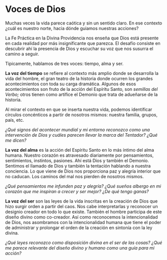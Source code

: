 # Voces de Dios

Muchas veces la vida parece caótica y sin un sentido claro. En ese contexto ¿cuál es nuestro norte, hacia dónde guiamos nuestras acciones?

La Fe Práctica en la Divina Providencia nos enseña que Dios está presente en cada realidad por más insignificante que parezca. El desafío consiste en descubrir ahí la presencia de Dios y escuchar su voz que nos susurra el camino a seguir.

Típicamente, hablamos de tres voces: tiempo, alma y ser.

**La voz del tiempo** se refiere al contexto más amplio donde se desarrolla la vida del hombre, el gran teatro de la historia donde ocurren los grandes acontecimientos con toda su carga dramática. Algunos de esos acontecimientos son fruto de la acción del Espíritu Santo, son _semillas del Verbo;_ otros tienen como artífice el Demonio que trata de adueñarse de la historia.

Al mirar el contexto en que se inserta nuestra vida, podemos identificar circulos concénticos a partir de nosotros mismos: nuestra familia, grupos, país, etc.

_¿Qué signos del acontecer mundial y mi entorno reconozco como una intervención de Dios y cuáles parecen llevar la marca del Tentador? ¿Qué me dicen?_

**La voz del alma** es la acción del Espíritu Santo en lo más íntimo del alma humana. Nuestro corazón es atravesado diariamente por pensamientos, sentimientos, instintos, pasiones. Ahí está Dios y también el Demonio. Sentimos el llamado de Dios y también la tentación hablando a nuestra conciencia. Lo que viene de Dios nos proporciona paz y alegría interior que no caducan. Los caminos del mal nos pierden de nosotros mismos.

_¿Qué pensamientos me infunden paz y alegría? ¿Qué sueños albergo en mi corazón que me inspiran a crecer y ser mejor? ¿De qué tengo ganas?_

**La voz del ser** son las leyes de la vida inscritas en la creación de Dios que hizo surgir orden a partir del caos. Nos cabe interpretarlas y reconocer un designio creador en todo lo que existe. También el hombre participa de este diseño divino como co-creador. Así como reconocemos la intencionalidad de Dios, nos asombramos con la intencionalidad humana que tiene el poder de administrar y prolongar el orden de la creación en sintonía con la ley divina.

_¿Qué leyes reconozco como disposición divina en el ser de las cosas? ¿Qué me parece relevante del diseño divino y humano como una guía para mi acción?_

